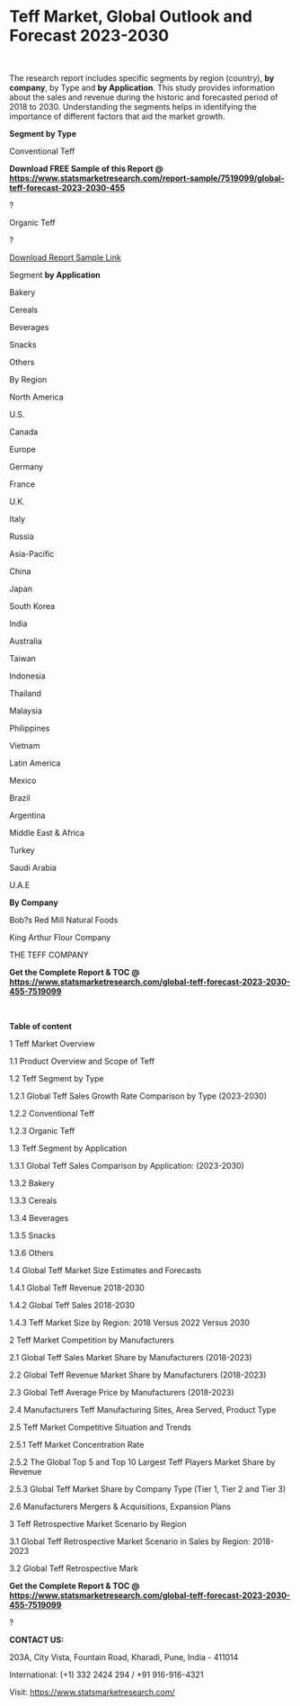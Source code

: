 <h1>Teff Market, Global Outlook and Forecast 2023-2030</h1><br/><p>The research report includes specific segments by region (country), <strong>by company</strong>, by Type and <strong>by Application</strong>. This study provides information about the sales and revenue during the historic and forecasted period of 2018 to 2030. Understanding the segments helps in identifying the importance of different factors that aid the market growth.</p>
 
 
 
 <p><strong>Segment by Type</strong></p>
 
 
 
 <p>Conventional Teff</p>
 
 
 
 <div><b>Download FREE Sample of this Report @ <a href="https://www.statsmarketresearch.com/download-free-sample/7519099/global-teff-forecast-2023-2030-455">https://www.statsmarketresearch.com/report-sample/7519099/global-teff-forecast-2023-2030-455</a></b></div>
 
 
 
 <p>? </p>
 
 
 
 <p>Organic Teff</p>
 
 
 
 <p>? </p>
 
 
 
 <p><a href="https://www.statsmarketresearch.com/download-free-sample/7519099/global-teff-forecast-2023-2030-455">Download Report Sample Link</a></p>
 
 
 
 <p>Segment <strong>by Application</strong></p>
 
 
 
 <p>Bakery</p>
 
 
 
 <p>Cereals</p>
 
 
 
 <p>Beverages</p>
 
 
 
 <p>Snacks</p>
 
 
 
 <p>Others</p>
 
 
 
 <p>By Region</p>
 
 
 
 <p>North America</p>
 
 
 
 <p>U.S.</p>
 
 
 
 <p>Canada</p>
 
 
 
 <p>Europe</p>
 
 
 
 <p>Germany</p>
 
 
 
 <p>France</p>
 
 
 
 <p>U.K.</p>
 
 
 
 <p>Italy</p>
 
 
 
 <p>Russia</p>
 
 
 
 <p>Asia-Pacific</p>
 
 
 
 <p>China</p>
 
 
 
 <p>Japan</p>
 
 
 
 <p>South Korea</p>
 
 
 
 <p>India</p>
 
 
 
 <p>Australia</p>
 
 
 
 <p>Taiwan</p>
 
 
 
 <p>Indonesia</p>
 
 
 
 <p>Thailand</p>
 
 
 
 <p>Malaysia</p>
 
 
 
 <p>Philippines</p>
 
 
 
 <p>Vietnam</p>
 
 
 
 <p>Latin America</p>
 
 
 
 <p>Mexico</p>
 
 
 
 <p>Brazil</p>
 
 
 
 <p>Argentina</p>
 
 
 
 <p>Middle East & Africa</p>
 
 
 
 <p>Turkey</p>
 
 
 
 <p>Saudi Arabia</p>
 
 
 
 <p>U.A.E</p>
 
 
 
 <p><strong>By Company</strong></p>
 
 
 
 <p>Bob?s Red Mill Natural Foods</p>
 
 
 
 <p>King Arthur Flour Company</p>
 
 
 
 <p>THE TEFF COMPANY</p>
 
 
 
 <div><b>Get the Complete Report & TOC @ <a href="https://www.statsmarketresearch.com/global-teff-forecast-2023-2030-455-7519099">https://www.statsmarketresearch.com/global-teff-forecast-2023-2030-455-7519099</a></b></div>
 
 
 
 <p><br />
 
 <b>Table of content</b></p>
 
 
 
 <p>1 Teff Market Overview<br />
 
 1.1 Product Overview and Scope of Teff<br />
 
 1.2 Teff Segment by Type<br />
 
 1.2.1 Global Teff Sales Growth Rate Comparison by Type (2023-2030)<br />
 
 1.2.2 Conventional Teff<br />
 
 1.2.3 Organic Teff<br />
 
 1.3 Teff Segment by Application<br />
 
 1.3.1 Global Teff Sales Comparison by Application: (2023-2030)<br />
 
 1.3.2 Bakery<br />
 
 1.3.3 Cereals<br />
 
 1.3.4 Beverages<br />
 
 1.3.5 Snacks<br />
 
 1.3.6 Others<br />
 
 1.4 Global Teff Market Size Estimates and Forecasts<br />
 
 1.4.1 Global Teff Revenue 2018-2030<br />
 
 1.4.2 Global Teff Sales 2018-2030<br />
 
 1.4.3 Teff Market Size by Region: 2018 Versus 2022 Versus 2030<br />
 
 2 Teff Market Competition by Manufacturers<br />
 
 2.1 Global Teff Sales Market Share by Manufacturers (2018-2023)<br />
 
 2.2 Global Teff Revenue Market Share by Manufacturers (2018-2023)<br />
 
 2.3 Global Teff Average Price by Manufacturers (2018-2023)<br />
 
 2.4 Manufacturers Teff Manufacturing Sites, Area Served, Product Type<br />
 
 2.5 Teff Market Competitive Situation and Trends<br />
 
 2.5.1 Teff Market Concentration Rate<br />
 
 2.5.2 The Global Top 5 and Top 10 Largest Teff Players Market Share by Revenue<br />
 
 2.5.3 Global Teff Market Share by Company Type (Tier 1, Tier 2 and Tier 3)<br />
 
 2.6 Manufacturers Mergers & Acquisitions, Expansion Plans<br />
 
 3 Teff Retrospective Market Scenario by Region<br />
 
 3.1 Global Teff Retrospective Market Scenario in Sales by Region: 2018-2023<br />
 
 3.2 Global Teff Retrospective Mark</p>
 
 
 
 <div><b>Get the Complete Report & TOC @ <a href="https://www.statsmarketresearch.com/global-teff-forecast-2023-2030-455-7519099">https://www.statsmarketresearch.com/global-teff-forecast-2023-2030-455-7519099</a></b></div>
 
 
 
 <p>? </p>
 
 
 
 <p><b>CONTACT US:</b><br />
 
 203A, City Vista, Fountain Road, Kharadi, Pune, India - 411014<br />
 
 International: (+1) 332 2424 294 / +91 916-916-4321<br />
 
 Visit: <a href="https://www.statsmarketresearch.com/">https://www.statsmarketresearch.com/</a></p>